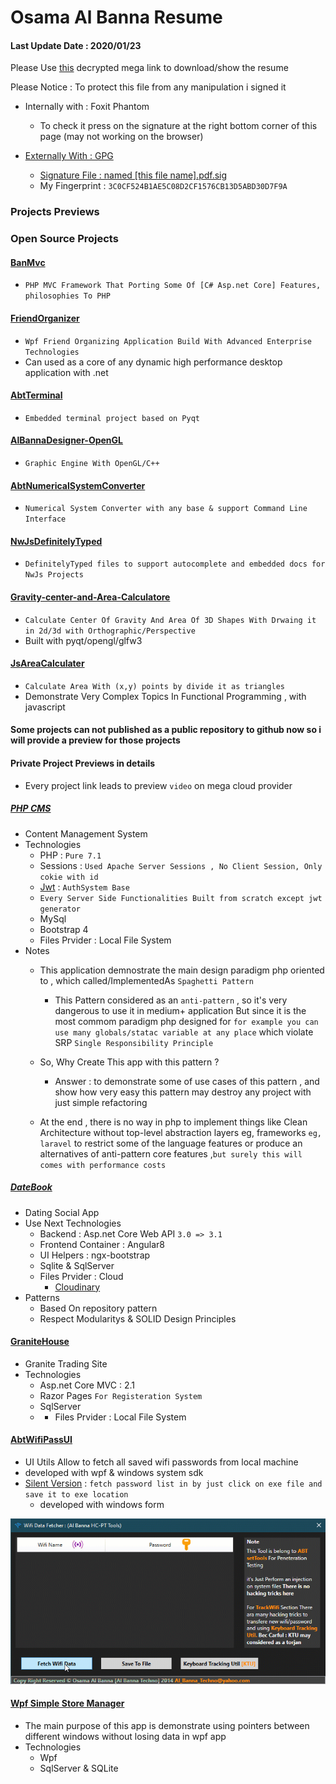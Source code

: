 # Osama Al Banna Resume

#### Last Update Date : 2020/01/23
Please Use [this](https://mega.nz/#F!21QzFAYb!YDFikLBkTp0KznPFZU68mQ) decrypted mega link to download/show the resume

Please Notice : To protect this file from any manipulation i signed it
* Internally with : Foxit Phantom
  * To check it press on the signature at the right bottom corner of this page (may not working on the browser)
  
* [Externally With : GPG](https://www.phildev.net/pgp/gpginstall.html)
  * [Signature File : named [this file name].pdf.sig](https://www.thesecuritybuddy.com/pgp-and-gpg/digital-signature-using-gpg/)
  * My Fingerprint : `3C0CF524B1AE5C08D2CF1576CB13D5ABD30D7F9A`

### Projects Previews

### Open Source Projects

#### [BanMvc](https://github.com/AlBannaTechno/BanMvcZero) 
  * `PHP MVC Framework That Porting Some Of [C# Asp.net Core] Features, philosophies To PHP`

#### [FriendOrganizer](https://github.com/AlBannaTechno/FinalFriendsOrganizer) 
  * `Wpf Friend Organizing Application Build With Advanced Enterprise Technologies `
  * Can used as a core of any dynamic high performance desktop application with .net

#### [AbtTerminal](https://github.com/AlBannaTechno/AbtTerminal) 
  * `Embedded terminal project based on Pyqt`

#### [AlBannaDesigner-OpenGL](https://github.com/AlBannaTechno/AlBannaDesigner-OpenGL) 
  * `Graphic Engine With OpenGL/C++`

#### [AbtNumericalSystemConverter](https://github.com/AlBannaTechno/AbtNumericalSystemConverter) 
  * `Numerical System Converter with any base & support Command Line Interface `

#### [NwJsDefinitelyTyped](https://github.com/AlBannaTechno/NwJsDefinitelyTyped) 
  * `DefinitelyTyped files to support autocomplete and embedded docs for NwJs Projects`

#### [Gravity-center-and-Area-Calculatore](https://github.com/AlBannaTechno/Gravity-center-and-Area-Calculatore)
  * `Calculate Center Of Gravity And Area Of 3D Shapes With Drwaing it in 2d/3d with Orthographic/Perspective`
  * Built with pyqt/opengl/glfw3

#### [JsAreaCalculater](https://github.com/AlBannaTechno/AreaCalculater)
  * `Calculate Area With (x,y) points by divide it as triangles`
  * Demonstrate Very Complex Topics In Functional Programming , with javascript

#### Some projects can not published as a public repository to github now so i will provide a preview for those projects 

#### Private Project Previews in details
  * Every project link leads to preview `video` on mega cloud provider

##### [PHP CMS](https://mega.nz/#F!SxokwCzJ!k1LbVXZuluso6IKNfYsiVA)
  * Content Management System
  * Technologies
    * PHP : `Pure 7.1`
     * Sessions : `Used Apache Server Sessions , No Client Session, Only cokie with id`
    * [Jwt](https://github.com/firebase/php-jwt) : `AuthSystem Base`
    * `Every Server Side Functionalities Built from scratch except jwt generator`
    * MySql
    * Bootstrap 4
    * Files Prvider : Local File System
  * Notes
    * This application demnostrate the main design paradigm php oriented to , which called/ImplementedAs `Spaghetti Pattern`
      * This Pattern considered as an `anti-pattern` , so it's very dangerous to use it in medium+ application
      But since it is the most commom paradigm php designed for 
      `for example you can use many globals/statac variable at any place` which violate SRP `Single Responsibility Principle`
    * So, Why Create This app with this pattern ?
      * Answer : to demonstrate some of use cases of this pattern , and show how very easy this pattern may destroy any project
     with just simple refactoring
     
     * At the end , there is no way in php to implement things like Clean Architecture without top-level abstraction layers
     eg, frameworks `eg, laravel` to restrict some of the language features or produce an alternatives of anti-pattern core features ,`but surely this will comes with performance costs`


##### [DateBook](https://mega.nz/#F!SxpigCRK!OcOXxDvfqRPZvVOwJH-XTQ)
  * Dating Social App
  * Use Next Technologies
    * Backend : Asp.net Core Web API  `3.0 => 3.1`
    * Frontend Container : Angular8
    * UI Helpers : ngx-bootstrap
    * Sqlite & SqlServer
    * Files Prvider : Cloud
      * [Cloudinary](https://cloudinary.com)
  * Patterns
    * Based On repository pattern
    * Respect Modularitys & SOLID Design Principles

 
#### [GraniteHouse](https://mega.nz/#F!6oIhyCbJ!sw7SwcJ79-bWvN9rIQBOIQ)
   * Granite Trading Site
   * Technologies
     * Asp.net Core MVC : 2.1
     * Razor Pages `For Registeration System`
     * SqlServer
     * * Files Prvider : Local File System
     
#### [AbtWifiPassUI](https://mega.nz/#!exJRVK5a!-kvdJX0QLk9uvTGry1_tIa8PwNo2sNgJy0UFekZvbSo)
  * UI Utils Allow to fetch all saved wifi passwords from local machine
  * developed with wpf & windows system sdk
  * [Silent Version](https://mega.nz/#!LsJ3HIpD!vOMtRkZwN8gDLZo0W3DikKYmPr_AZiskCYb5h8YHomw) : `fetch password list in by just click on exe file and save it to exe location`
    * developed with windows form
    
  ![wpUI](./previews/AbtWifiPassUIPreview.gif)

#### [Wpf Simple Store Manager](https://mega.nz/#!S9QRxYgQ!54FHe9rOf3spao3U-pf0F35E50N4cazykYAxF1hm5EQ)
   * The main purpose of this app is demonstrate using pointers between different windows without losing data in wpf app
   * Technologies
     * Wpf
     * SqlServer & SQLite
